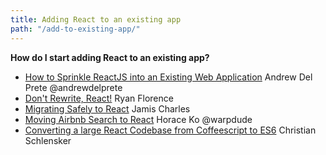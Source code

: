 ```yaml
---
title: Adding React to an existing app
path: "/add-to-existing-app/"
---
```


**How do I start adding React to an existing app?**

* [How to Sprinkle ReactJS into an Existing Web Application](https://scotch.io/tutorials/how-to-sprinkle-reactjs-into-an-existing-web-application) Andrew Del Prete @andrewdelprete
* [Don't Rewrite, React!](https://www.youtube.com/watch?v=BF58ZJ1ZQxY) Ryan Florence
* [Migrating Safely to React](https://www.youtube.com/watch?v=sXDZBxbRRag&list=PLNBNS7NRGKMG3uLrm5fgY02hJ87Wzb4IU&index=1) Jamis Charles
* [Moving Airbnb Search to React](https://medium.com/airbnb-engineering/moving-airbnb-search-to-react-b85b815e166c#.d79q3kz2w) Horace Ko @warpdude
* [Converting a large React Codebase from Coffeescript to ES6](https://blog.bugsnag.com/converting-a-large-react-codebase-from-coffeescript-to-es6) Christian Schlensker